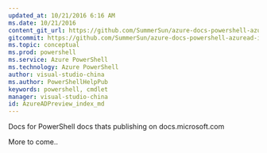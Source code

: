 ```yaml
---
updated_at: 10/21/2016 6:16 AM
ms.date: 10/21/2016
content_git_url: https://github.com/SummerSun/azure-docs-powershell-azuread-int/blob/master/Azure%20AD%20Cmdlets/AzureADPreview/index.md
gitcommit: https://github.com/SummerSun/azure-docs-powershell-azuread-int/blob/88d40358235ab9818a141e8184365f58cb1c1c19/Azure%20AD%20Cmdlets/AzureADPreview/index.md
ms.topic: conceptual
ms.prod: powershell
ms.service: Azure PowerShell
ms.technology: Azure PowerShell
author: visual-studio-china
ms.author: PowerShellHelpPub
keywords: powershell, cmdlet
manager: visual-studio-china
id: AzureADPreview_index_md
---
```

Docs for PowerShell docs thats publishing on docs.microsoft.com

More to come..
